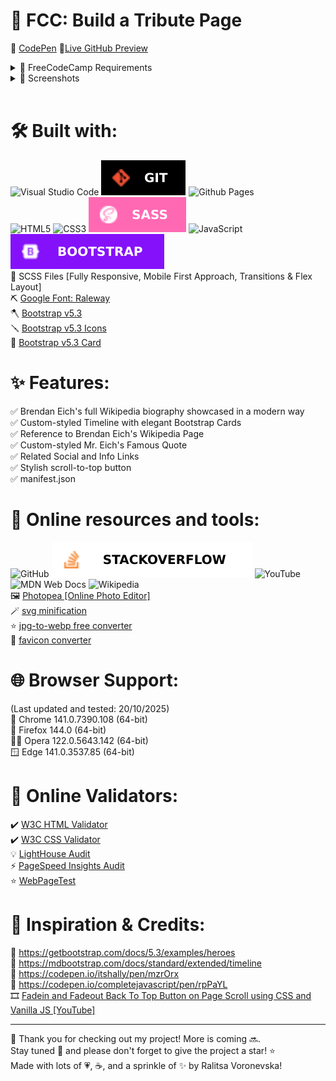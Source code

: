 # 🚀 FCC: Build a Tribute Page

📝 [CodePen](https://codepen.io/ralitsavoronevska/pen/zVOaXb/)
🔗[Live GitHub Preview](https://ralitsavoronevska.github.io/fcc-tribute-page/)


<details>
<summary>🎯 FreeCodeCamp Requirements</summary>

<br>

![FreeCodeCamp](https://img.shields.io/badge/Freecodecamp-%23123.svg?&style=for-the-badge&logo=freecodecamp&logoColor=green/)                           

Responsive Web Design Projects - Build a Tribute Page

Objective: Build a CodePen.io app that is functionally similar to this: https://codepen.io/freeCodeCamp/full/zNqgVx. Do not copy this demo project.

Fulfill the below user stories and get all of the tests to pass. Give it your own personal style.

> You can use HTML, JavaScript, and CSS to complete this project. Plain CSS is recommended because that is what the lessons have covered so far and you should get some practice with plain CSS. You can use Bootstrap or SASS if you choose. Additional technologies (just for example jQuery, React, Angular, or Vue) are not recommended for this project, and using them is at your own risk. Other projects will give you a chance to work with different technology stacks like React. We will accept and try to fix all issue reports that use the suggested technology stack for this project. Happy coding!

🆔 User Story #1: My tribute page should have an element with a corresponding id="main", which contains all other elements.                                                 
🔠 User Story #2: I should see an element with a corresponding id="title", which contains a string (i.e. text) that describes the subject of the tribute page (e.g. "Dr. Norman Borlaug").                                                                                                                         
🔡 User Story #3: I should see a div element with a corresponding id="img-div".                                                                         
🖼️ User Story #4: Within the img-div element, I should see an img element with a corresponding id="image".                                             
🔤 User Story #5: Within the img-div element, I should see an element with a corresponding id="img-caption" that contains textual content describing the image shown in img-div.                                                                                                                             
🆔 User Story #6: I should see an element with a corresponding id="tribute-info", which contains textual content describing the subject of the tribute page.                
🔗 User Story #7: I should see an a element with a corresponding id="tribute-link", which links to an outside site that contains additional information about the subject of the tribute page. HINT: You must give your element an attribute of target and set it to _blank in order for your link to open in a new tab (i.e. target="_blank").       
📱 User Story #8: The img element should responsively resize, relative to the width of its parent element, without exceeding its original size.         
🔛 User Story #9: The img element should be centered within its parent element.                                                                         

You can build your project by forking this [CodePen pen](https://codepen.io/freeCodeCamp/pen/MJjpwO/).
Or you can use this CDN link to run the tests in any environment you like:
https://cdn.freecodecamp.org/testable-projects-fcc/v1/bundle.js.
Once you're done, submit the URL to your working project with all its tests passing.
Remember to use the [Read-Search-Ask](https://www.freecodecamp.org/forum/t/how-to-get-help-when-you-are-stuck/19514/) method if you get stuck.

</details>

<details>
<summary>📸 Screenshots</summary>

## 🖥️ Desktop preview
<img src="dist/img/fcc-tribute-page-desktop-preview.png" loading="lazy">

<table width="100%">
  <thead>
    <tr>
      <th width="65%" style="border: none;">📱 Tablet Preview</th>
      <th width="35%" style="border: none;">📱 Mobile Preview</th>
    </tr>
  </thead>
  <tbody>
    <tr>
      <td width="65%"><img src="dist/img/fcc-tribute-page-tablet-preview.png" loading="lazy"></td>
      <td width="35%"><img src="dist/img/fcc-tribute-page-mobile-preview.png" loading="lazy"></td>
    </tr>
  </tbody>
</table>

<br>

# 🏅 W3C HTML Validator
<img src="dist/img/fcc-tribute-page-w3-html-validator.png" loading="lazy">

<br>

# 🏅 W3C CSS Validator
<img src="dist/img/fcc-tribute-page-w3c-css-validator.png" loading="lazy">

<br>

# 🌈 Chrome LightHouse Audit

Desktop:

<img src="dist/img/fcc-tribute-page-light-house-audit-desktop.png" loading="lazy">

<br>

Mobile:

<img src="dist/img/fcc-tribute-page-light-house-audit-mobile.png" loading="lazy">

<br>

# ⚡ PageSpeed Insights Results

Desktop:

<img src="dist/img/fcc-tribute-page-pagespeed-insights-desktop.png" loading="lazy">

<br>

Mobile:

<img src="dist/img/fcc-tribute-page-pagespeed-insights-mobile.png" loading="lazy">

</details>

<br>        
                                                                                                                                              
# 🛠️ Built with:
![Visual Studio Code](https://img.shields.io/badge/Visual%20Studio%20Code-0078d7.svg?style=for-the-badge&logo=visual-studio-code&logoColor=white/)
<img src="./dist/img/svgs/git.svg?sanitize=true" alt="Git icon" loading="lazy"> ![Github Pages](https://img.shields.io/badge/github%20pages-121013?style=for-the-badge&logo=github&logoColor=white/)                                                                                                                                              
![HTML5](https://img.shields.io/badge/html5-%23FFFFFF.svg?style=for-the-badge&logo=html5&logoColor=white/) ![CSS3](https://img.shields.io/badge/css3-%231572B6.svg?style=for-the-badge&logo=css3&logoColor=white/) <img src="./dist/img/svgs/sass.svg?sanitize=true" alt="Sass icon" loading="lazy"> ![JavaScript](https://img.shields.io/badge/javascript-%23323330.svg?style=for-the-badge&logo=javascript&logoColor=%23F7DF1E/) <img src="./dist/img/svgs/bootstrap.svg?sanitize=true" alt="Bootstrap icon" loading="lazy">            
🔨 SCSS Files [Fully Responsive, Mobile First Approach, Transitions & Flex Layout]                                                                                
⛏️ [Google Font: Raleway](https://fonts.google.com/specimen/Raleway/)                                                                            
🪓 [Bootstrap v5.3](https://getbootstrap.com/docs/5.3/getting-started/introduction/)                                                             
🪛 [Bootstrap v5.3 Icons](https://icons.getbootstrap.com/)                                                                                       
🔩 [Bootstrap v5.3 Card](https://getbootstrap.com/docs/5.3/components/card/)                                                                    

# ✨ Features:
✅ Brendan Eich's full Wikipedia biography showcased in a modern way                                                                              
✅ Custom-styled Timeline with elegant Bootstrap Cards                                                                                         
✅ Reference to Brendan Eich's Wikipedia Page                                                                                                     
✅ Custom-styled Mr. Eich's Famous Quote                                                                                                          
✅ Related Social and Info Links                   
✅ Stylish scroll-to-top button                                                                                                                   
✅ manifest.json                                                                                                                                  

# 🧰 Online resources and tools:
![GitHub](https://img.shields.io/badge/github-%23121011.svg?style=for-the-badge&logo=github&logoColor=white/) <img src="./dist/img/svgs/stackoverflow.svg?sanitize=true" alt="StackOverflow icon" loading="lazy"> ![YouTube](https://img.shields.io/badge/YouTube-%23FF0000.svg?style=for-the-badge&logo=YouTube&logoColor=white/) ![MDN Web Docs](https://img.shields.io/badge/MDN_Web_Docs-black?style=for-the-badge&logo=mdnwebdocs&logoColor=white/) ![Wikipedia](https://img.shields.io/badge/Wikipedia-%23000000.svg?style=for-the-badge&logo=wikipedia&logoColor=white/)                  
🖼️ [Photopea [Online Photo Editor]](https://www.photopea.com/)                                                                         
🪄 [svg minification](https://www.svgviewer.dev/)                                                               
⭐ [jpg-to-webp free converter](https://www.freeconvert.com/jpg-to-webp/)            
🌃 [favicon converter](https://favicon.io/favicon-converter/)                                                                                   

# 🌐 Browser Support:
(Last updated and tested: 20/10/2025)                                                                                                                 
🌟 Chrome 141.0.7390.108 (64-bit)                                                                                                                      
🦊 Firefox 144.0 (64-bit)                                                                                                                           
🏴‍☠️ Opera 122.0.5643.142 (64-bit)                                                                                                                   
🪟 Edge 141.0.3537.85 (64-bit)                                                                                                                        

# 🧪 Online Validators:
✔️ [W3C HTML Validator](https://validator.w3.org/)                                                                                               
✔️ [W3C CSS Validator](https://jigsaw.w3.org/css-validator/)                                                                                     
💡 [LightHouse Audit](https://developers.google.com/web/tools/lighthouse/)                                                                       
⚡ [PageSpeed Insights Audit](https://pagespeed.web.dev/)       
⭐ [WebPageTest](https://www.webpagetest.org/)                                                                                                    

# 🌟 Inspiration & Credits:
📑 https://getbootstrap.com/docs/5.3/examples/heroes      
📑 https://mdbootstrap.com/docs/standard/extended/timeline                                                                                       
📝 https://codepen.io/itshally/pen/mzrOrx                                                                                                        
📝 https://codepen.io/completejavascript/pen/rpPaYL                                                                                              
🎞️ [Fadein and Fadeout Back To Top Button on Page Scroll using CSS and Vanilla JS [YouTube]](https://youtu.be/Pd71ZZeIhaI/)       
              
---
  
🙌 Thank you for checking out my project! More is coming 🔜.                                                                                           
Stay tuned 🚀 and please don't forget to give the project a star! ⭐                                                                                     
Made with lots of 💗, ☕, and a sprinkle of ✨ by Ralitsa Voronevska!                                                                                